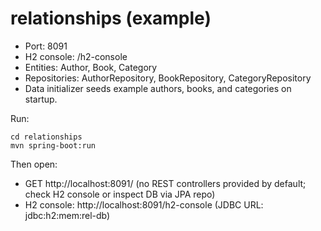 # relationships (example)
- Port: 8091
- H2 console: /h2-console
- Entities: Author, Book, Category
- Repositories: AuthorRepository, BookRepository, CategoryRepository
- Data initializer seeds example authors, books, and categories on startup.

Run:
```
cd relationships
mvn spring-boot:run
```

Then open:
- GET http://localhost:8091/ (no REST controllers provided by default; check H2 console or inspect DB via JPA repo)
- H2 console: http://localhost:8091/h2-console (JDBC URL: jdbc:h2:mem:rel-db)
